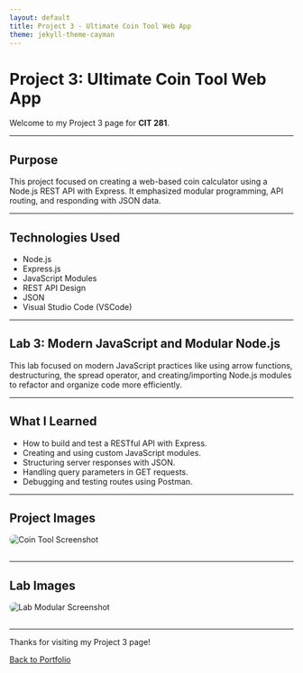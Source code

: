 ```yaml
---
layout: default
title: Project 3 - Ultimate Coin Tool Web App
theme: jekyll-theme-cayman
---
```


# Project 3: Ultimate Coin Tool Web App

Welcome to my Project 3 page for **CIT 281**.

---

## Purpose

This project focused on creating a web-based coin calculator using a Node.js REST API with Express. It emphasized modular programming, API routing, and responding with JSON data.

---

## Technologies Used

- Node.js
- Express.js
- JavaScript Modules
- REST API Design
- JSON
- Visual Studio Code (VSCode)

---

## Lab 3: Modern JavaScript and Modular Node.js

This lab focused on modern JavaScript practices like using arrow functions, destructuring, the spread operator, and creating/importing Node.js modules to refactor and organize code more efficiently.

---

## What I Learned

- How to build and test a RESTful API with Express.
- Creating and using custom JavaScript modules.
- Structuring server responses with JSON.
- Handling query parameters in GET requests.
- Debugging and testing routes using Postman.

---

## Project Images

<img src="/assets/images/p3-tool.png" alt="Coin Tool Screenshot" style="max-width: 100%; border-radius: 8px; margin-bottom: 1rem;" />

---

## Lab Images

<img src="/assets/images/lab-03-modular.png" alt="Lab Modular Screenshot" style="max-width: 100%; border-radius: 8px; margin-bottom: 1rem;" />

---

Thanks for visiting my Project 3 page!

[Back to Portfolio](https://arissas24.github.io/)
